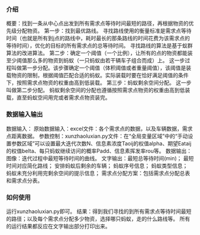 ### 介绍
概要：找到一条从中心点出发到所有需求点等待时间最短的路径，再根据物资的优先级分配物资。
第一步：找到最优路线。
  寻找路线使用的衡量标准是需求点等待时间（也就是所有到j点的路线中，耗时最长的那条路线的时间花费为该需求点的等待时间），优化的目标的所有需求点的总等待时间。
  寻找路线的算法是基于蚁群算法的改进算法。
第二步：确定一个阈值（一个比例），让所有的点的物资都能装至少阈值那么多的物资到蚂蚁（一只蚂蚁由若干辆车子组合而成）上。
  这一步过程叫做第一步分配。该步骤确定一个阈值（体积阈值或者重量阈值），该阈值是装载物资的限制，根据阈值匹配合适的蚂蚁。实际装载时要在恰好满足阈值的条件下，按照需求点物资的权重由高到低装载。
第三步：蚂蚁剩余空间分配。
  这一步叫做第二步分配。
  蚂蚁剩余空间的分配也遵循按照需求点物资的权重由高到低装载，直至蚂蚁空间用完或者需求点物资装完。
 
### 数据输入输出
数据输入：
  原始数据输入：excel文件：各个需求点的数据，以及车辆数据，需求点距离数据。
  参数控制：xunzhaoluxian.py文件：在“全局变量区域”中的“手动设置参数区域”可以设置最大迭代次数N、信息素浓度Taoij的权值alpha、期望Eataij的权值belta、每只蚂蚁继续访问的概率Padd、信息素挥发率rou等。
数据输出：
  图像：迭代过程中最短等待时间的曲线。
  文字输出：最短总等待时间(min)；
            最短时间对应简化路线；
            安排蚂蚁后剩余的车辆；
            蚂蚁序号信息；
            蚂蚁类型信息；
            蚂蚁未充分利用完剩余空间的提示信息；
            需求点分配方案：包括需求点分配总表和需求点分表。
###  如何使用
  运行xunzhaoluxian.py即可。
  结果：得到我们寻找的到所有需求点等待时间最短的路径；以及每个需求点分配多少物资，选择哪只蚂蚁，走的什么路线等。
  所有的运行结果都反应在文字输出部分打印出来。
            
            
  
  
